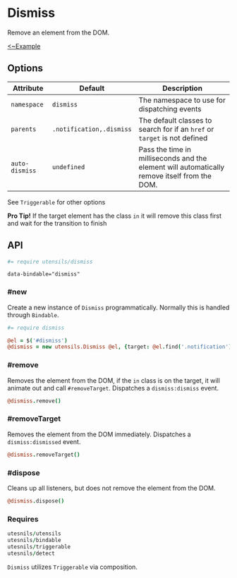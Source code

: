 # Dismiss
Remove an element from the DOM.

[<~Example](markup/dismiss.html.haml)


## Options

Attribute      | Default                  | Description
-------------- | ------------------------ | -------------------------------------------
`namespace`    | `dismiss`                | The namespace to use for dispatching events
`parents`      | `.notification,.dismiss` | The default classes to search for if an `href` or `target` is not defined
`auto-dismiss` | `undefined`              | Pass the time in milliseconds and the element will automatically remove itself from the DOM.

See `Triggerable` for other options

**Pro Tip!** If the target element has the class `in` it will remove
this class first and wait for the transition to finish


## API
```coffee
#= require utensils/dismiss
```

```haml
data-bindable="dismiss"
```

### #new
Create a new instance of `Dismiss` programmatically. Normally this is
handled through `Bindable`.

```coffee
#= require dismiss

@el = $('#dismiss')
@dismiss = new utensils.Dismiss @el, {target: @el.find('.notification')}
```

### #remove
Removes the element from the DOM, if the `in` class is on the target, it
will animate out and call `#removeTarget`. Dispatches a
`dismiss:dismiss` event.

```coffee
@dismiss.remove()
```

### #removeTarget
Removes the element from the DOM immediately. Dispatches a
`dismiss:dismissed` event.

```coffee
@dismiss.removeTarget()
```

### #dispose
Cleans up all listeners, but does not remove the element from the DOM.

```coffee
@dismiss.dispose()
```

### Requires
```coffee
utesnils/utensils
utesnils/bindable
utesnils/triggerable
utesnils/detect
```

`Dismiss` utilizes `Triggerable` via composition.

